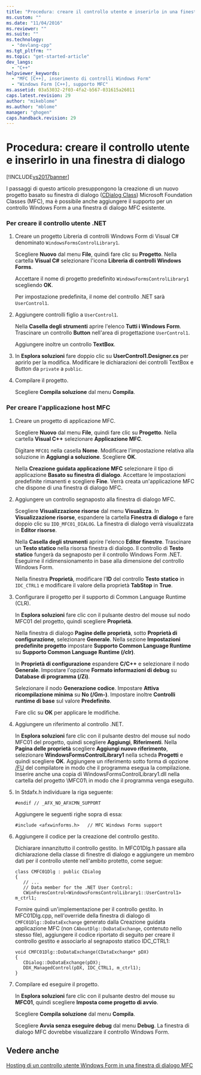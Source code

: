 ```yaml
---
title: "Procedura: creare il controllo utente e inserirlo in una finestra di dialogo | Microsoft Docs"
ms.custom: ""
ms.date: "11/04/2016"
ms.reviewer: ""
ms.suite: ""
ms.technology: 
  - "devlang-cpp"
ms.tgt_pltfrm: ""
ms.topic: "get-started-article"
dev_langs: 
  - "C++"
helpviewer_keywords: 
  - "MFC [C++], inserimento di controlli Windows Form"
  - "Windows Form [C++], supporto MFC"
ms.assetid: 03a53032-2f03-4fa2-b567-031615a26011
caps.latest.revision: 29
author: "mikeblome"
ms.author: "mblome"
manager: "ghogen"
caps.handback.revision: 29
---
```

# Procedura: creare il controllo utente e inserirlo in una finestra di dialogo
[!INCLUDE[vs2017banner](../assembler/inline/includes/vs2017banner.md)]

I passaggi di questo articolo presuppongono la creazione di un nuovo progetto basato su finestra di dialogo \([CDialog Class](../mfc/reference/cdialog-class.md)\) Microsoft Foundation Classes \(MFC\), ma è possibile anche aggiungere il supporto per un controllo Windows Form a una finestra di dialogo MFC esistente.  
  
### Per creare il controllo utente .NET  
  
1.  Creare un progetto Libreria di controlli Windows Form di Visual C\# denominato `WindowsFormsControlLibrary1`.  
  
     Scegliere **Nuovo** dal menu **File**, quindi fare clic su **Progetto**.  Nella cartella **Visual C\#** selezionare l'icona **Libreria di controlli Windows Forms**.  
  
     Accettare il nome di progetto predefinito `WindowsFormsControlLibrary1` scegliendo **OK**.  
  
     Per impostazione predefinita, il nome del controllo .NET sarà `UserControl1`.  
  
2.  Aggiungere controlli figlio a `UserControl1`.  
  
     Nella **Casella degli strumenti** aprire l'elenco **Tutti i Windows Form**.  Trascinare un controllo **Button** nell'area di progettazione `UserControl1`.  
  
     Aggiungere inoltre un controllo **TextBox**.  
  
3.  In **Esplora soluzioni** fare doppio clic su **UserControl1.Designer.cs** per aprirlo per la modifica.  Modificare le dichiarazioni dei controlli TextBox e Button da `private` a `public`.  
  
4.  Compilare il progetto.  
  
     Scegliere **Compila soluzione** dal menu **Compila**.  
  
### Per creare l'applicazione host MFC  
  
1.  Creare un progetto di applicazione MFC.  
  
     Scegliere **Nuovo** dal menu **File**, quindi fare clic su **Progetto**.  Nella cartella **Visual C\+\+** selezionare **Applicazione MFC**.  
  
     Digitare `MFC01` nella casella **Nome**.  Modificare l'impostazione relativa alla soluzione in **Aggiungi a soluzione**.  Scegliere **OK**.  
  
     Nella **Creazione guidata applicazione MFC** selezionare il tipo di applicazione **Basato su finestra di dialogo**.  Accettare le impostazioni predefinite rimanenti e scegliere **Fine**.  Verrà creata un'applicazione MFC che dispone di una finestra di dialogo MFC.  
  
2.  Aggiungere un controllo segnaposto alla finestra di dialogo MFC.  
  
     Scegliere **Visualizzazione risorse** dal menu **Visualizza**.  In **Visualizzazione risorse**, espandere la cartella **Finestra di dialogo** e fare doppio clic su `IDD_MFC01_DIALOG`.  La finestra di dialogo verrà visualizzata in **Editor risorse**.  
  
     Nella **Casella degli strumenti** aprire l'elenco **Editor finestre**.  Trascinare un **Testo statico** nella risorsa finestra di dialogo.  Il controllo di **Testo statico** fungerà da segnaposto per il controllo Windows Form .NET.  Eseguirne il ridimensionamento in base alla dimensione del controllo Windows Form.  
  
     Nella finestra **Proprietà**, modificare l'**ID** del controllo **Testo statico** in `IDC_CTRL1` e modificare il valore della proprietà **TabStop** in **True**.  
  
3.  Configurare il progetto per il supporto di Common Language Runtime \(CLR\).  
  
     In **Esplora soluzioni** fare clic con il pulsante destro del mouse sul nodo MFC01 del progetto, quindi scegliere **Proprietà**.  
  
     Nella finestra di dialogo **Pagine delle proprietà**, sotto **Proprietà di configurazione**, selezionare **Generale**.  Nella sezione **Impostazioni predefinite progetto** impostare **Supporto Common Language Runtime** su **Supporto Common Language Runtime \(\/clr\)**.  
  
     In **Proprietà di configurazione** espandere **C\/C\+\+** e selezionare il nodo **Generale**.  Impostare l'opzione **Formato informazioni di debug** su **Database di programma \(\/Zi\)**.  
  
     Selezionare il nodo **Generazione codice**.  Impostare **Attiva ricompilazione minima** su **No \(\/Gm\-\)**.  Impostare inoltre **Controlli runtime di base** sul valore **Predefinito**.  
  
     Fare clic su **OK** per applicare le modifiche.  
  
4.  Aggiungere un riferimento al controllo .NET.  
  
     In **Esplora soluzioni** fare clic con il pulsante destro del mouse sul nodo MFC01 del progetto, quindi scegliere **Aggiungi**, **Riferimenti**.  Nella **Pagina delle proprietà** scegliere **Aggiungi nuovo riferimento**, selezionare **WindowsFormsControlLibrary1** nella scheda **Progetti** e quindi scegliere **OK**.  Aggiungere un riferimento sotto forma di opzione [\/FU](../build/reference/fu-name-forced-hash-using-file.md) del compilatore in modo che il programma esegua la compilazione.  Inserire anche una copia di WindowsFormsControlLibrary1.dll nella cartella del progetto \\MFC01\\ in modo che il programma venga eseguito.  
  
5.  In Stdafx.h individuare la riga seguente:  
  
    ```  
    #endif // _AFX_NO_AFXCMN_SUPPORT   
    ```  
  
     Aggiungere le seguenti righe sopra di essa:  
  
    ```  
    #include <afxwinforms.h>   // MFC Windows Forms support  
    ```  
  
6.  Aggiungere il codice per la creazione del controllo gestito.  
  
     Dichiarare innanzitutto il controllo gestito.  In MFC01Dlg.h passare alla dichiarazione della classe di finestre di dialogo e aggiungere un membro dati per il controllo utente nell'ambito protetto, come segue:  
  
    ```  
    class CMFC01Dlg : public CDialog  
    {  
       // ...  
       // Data member for the .NET User Control:  
       CWinFormsControl<WindowsFormsControlLibrary1::UserControl1> m_ctrl1;  
    ```  
  
     Fornire quindi un'implementazione per il controllo gestito.  In MFC01Dlg.cpp, nell'override della finestra di dialogo di `CMFC01Dlg::DoDataExchange` generato dalla Creazione guidata applicazione MFC \(non `CAboutDlg::DoDataExchange`, contenuto nello stesso file\), aggiungere il codice riportato di seguito per creare il controllo gestito e associarlo al segnaposto statico IDC\_CTRL1:  
  
    ```  
    void CMFC01Dlg::DoDataExchange(CDataExchange* pDX)  
    {  
       CDialog::DoDataExchange(pDX);  
       DDX_ManagedControl(pDX, IDC_CTRL1, m_ctrl1);  
    }  
    ```  
  
7.  Compilare ed eseguire il progetto.  
  
     In **Esplora soluzioni** fare clic con il pulsante destro del mouse su **MFC01**, quindi scegliere **Imposta come progetto di avvio**.  
  
     Scegliere **Compila soluzione** dal menu **Compila**.  
  
     Scegliere **Avvia senza eseguire debug** dal menu **Debug**.  La finestra di dialogo MFC dovrebbe visualizzare il controllo Windows Form.  
  
## Vedere anche  
 [Hosting di un controllo utente Windows Form in una finestra di dialogo MFC](../dotnet/hosting-a-windows-form-user-control-in-an-mfc-dialog-box.md)
